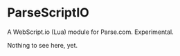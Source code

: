 ParseScriptIO
=============

A WebScript.io (Lua) module for Parse.com. Experimental.

Nothing to see here, yet.